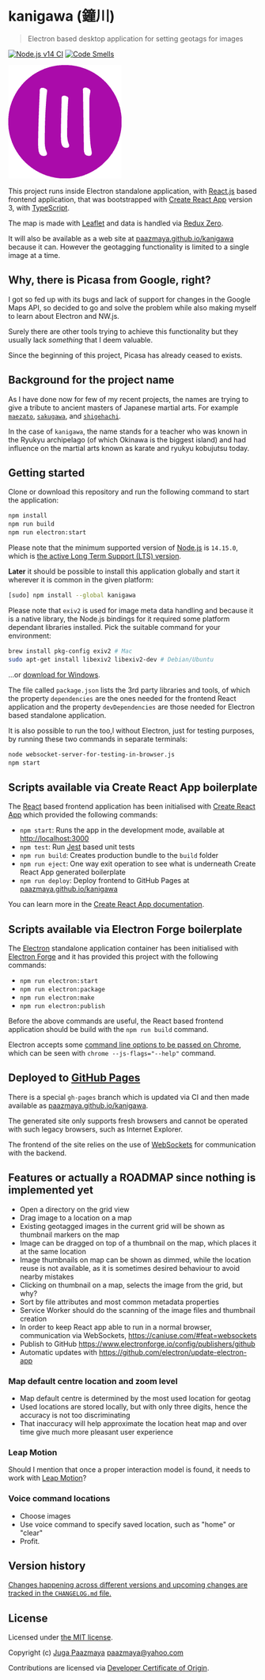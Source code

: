 # kanigawa (鐘川)

> Electron based desktop application for setting geotags for images

[![Node.js v14 CI](https://github.com/paazmaya/kanigawa/actions/workflows/linting-and-unit-testing.yml/badge.svg)](https://github.com/paazmaya/kanigawa/actions/workflows/linting-and-unit-testing.yml)
[![Code Smells](https://sonarcloud.io/api/project_badges/measure?project=paazmaya_kanigawa&metric=code_smells)](https://sonarcloud.io/dashboard?id=paazmaya_kanigawa)

![kanigawa project logo](icon.png)

This project runs inside Electron standalone application, with [React.js](https://facebook.github.io/react/) based frontend application,
that was bootstrapped with [Create React App](https://github.com/facebook/create-react-app) version 3,
with [TypeScript](https://www.typescriptlang.org/).

The map is made with [Leaflet](https://leafletjs.com/) and data is handled via [Redux Zero](https://matheusml1.gitbooks.io/redux-zero-docs/content/).

It will also be available as a web site at [paazmaya.github.io/kanigawa](https://paazmaya.github.io/kanigawa/)
because it can. However the geotagging functionality is limited to a single image at a time.

## Why, there is Picasa from Google, right?

I got so fed up with its bugs and lack of support for changes in the Google Maps API, so
decided to go and solve the problem while also making myself to learn about Electron and NW.js.

Surely there are other tools trying to achieve this functionality but they usually lack
_something_ that I deem valuable.

Since the beginning of this project, Picasa has already ceased to exists.

## Background for the project name

As I have done now for few of my recent projects, the names are trying to give a tribute to
ancient masters of Japanese martial arts. For example
[`maezato`](https://github.com/paazmaya/maezato),
[`sakugawa`](https://github.com/paazmaya/sakugawa), and
[`shigehachi`](https://github.com/paazmaya/shigehachi).

In the case of `kanigawa`, the name stands for a teacher who was known in the Ryukyu archipelago
(of which Okinawa is the biggest island) and had influence on the martial arts known as
karate and ryukyu kobujutsu today.

## Getting started

Clone or download this repository and run the following command to start the application:

```sh
npm install
npm run build
npm run electron:start
```

Please note that the minimum supported version of [Node.js](https://nodejs.org/en/) is `14.15.0`, which is [the active Long Term Support (LTS) version](https://github.com/nodejs/Release#release-schedule).

**Later** it should be possible to install this application globally and start it wherever
it is common in the given platform:

```sh
[sudo] npm install --global kanigawa
```

Please note that `exiv2` is used for image meta data handling and because it is a native library,
the Node.js bindings for it required some platform dependant libraries installed.
Pick the suitable command for your environment:

```sh
brew install pkg-config exiv2 # Mac
sudo apt-get install libexiv2 libexiv2-dev # Debian/Ubuntu
```

...or [download for Windows](https://www.exiv2.org/download.html).

The file called `package.json` lists the 3rd party libraries and tools, of which
the property `dependencies` are the ones needed for the frontend React application and
the property `devDependencies` are those needed for Electron based standalone application.

It is also possible to run the too,l without Electron, just for testing purposes,
by running these two commands in separate terminals:

```sh
node websocket-server-for-testing-in-browser.js
npm start
```

## Scripts available via Create React App boilerplate

The [React](https://reactjs.org/) based frontend application has been initialised with [Create React App](https://create-react-app.dev/) which provided the following commands:

* `npm start`: Runs the app in the development mode, available at [http://localhost:3000](http://localhost:3000)
* `npm test`: Run [Jest](https://jestjs.io/) based unit tests
* `npm run build`: Creates production bundle to the `build` folder
* `npm run eject`: One way exit operation to see what is underneath Create React App generated boilerplate
* `npm run deploy`: Deploy frontend to GitHub Pages at [paazmaya.github.io/kanigawa](https://paazmaya.github.io/kanigawa/)

You can learn more in the [Create React App documentation](https://create-react-app.dev/docs/getting-started).

## Scripts available via Electron Forge boilerplate

The [Electron](https://electronjs.org/) standalone application container has been initialised with [Electron Forge](https://www.electronforge.io/) and it has provided this project with the following commands:

* `npm run electron:start`
* `npm run electron:package`
* `npm run electron:make`
* `npm run electron:publish`

Before the above commands are useful, the React based frontend application should be build with the `npm run build` command.

Electron accepts some [command line options to be passed on Chrome](https://github.com/atom/electron/blob/master/docs/api/chrome-command-line-switches.md),
which can be seen with `chrome --js-flags="--help"` command.

## Deployed to [GitHub Pages](https://pages.github.com/)

There is a special `gh-pages` branch which is updated via CI and then made available as [paazmaya.github.io/kanigawa](https://paazmaya.github.io/kanigawa/).

The generated site only supports fresh browsers and cannot be operated with such legacy browsers,
such as Internet Explorer.

The frontend of the site relies on the use of [WebSockets](https://html.spec.whatwg.org/multipage/web-sockets.html) for communication with the backend.

## Features or actually a ROADMAP since nothing is implemented yet

* Open a directory on the grid view
* Drag image to a location on a map
* Existing geotagged images in the current grid will be shown as thumbnail markers on the map
* Image can be dragged on top of a thumbnail on the map, which places it at the same location
* Image thumbnails on map can be shown as dimmed, while the location reuse is not available, as it is sometimes desired behaviour to avoid nearby mistakes
* Clicking on thumbnail on a map, selects the image from the grid, but why?
* Sort by file attributes and most common metadata properties
* Service Worker should do the scanning of the image files and thumbnail creation
* In order to keep React app able to run in a normal browser, communication via WebSockets, https://caniuse.com/#feat=websockets
* Publish to GitHub https://www.electronforge.io/config/publishers/github
* Automatic updates with https://github.com/electron/update-electron-app

### Map default centre location and zoom level

* Map default centre is determined by the most used location for geotag
* Used locations are stored locally, but with only three digits, hence the accuracy is not too discriminating
* That inaccuracy will help approximate the location heat map and over time give much more pleasant user experience

### Leap Motion

Should I mention that once a proper interaction model is found, it needs to work with
[Leap Motion](https://developer.leapmotion.com/)?

### Voice command locations

* Choose images
* Use voice command to specify saved location, such as "home" or "clear"
* Profit.

## Version history

[Changes happening across different versions and upcoming changes are tracked in the `CHANGELOG.md` file.](CHANGELOG.md)

## License

Licensed under [the MIT license](LICENSE).

Copyright (c) [Juga Paazmaya](https://paazmaya.fi) <paazmaya@yahoo.com>

Contributions are licensed via [Developer Certificate of Origin](https://developercertificate.org/).
